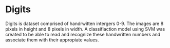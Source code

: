 # Digits
Digits is dataset comprised of handrwitten intergers 0-9. The images are 8 pixels in height and 8 pixels in width. 
A classifiaction model using SVM was created to be able to read and recognize these handwritten numbers and associate them with their appropiate values. 
